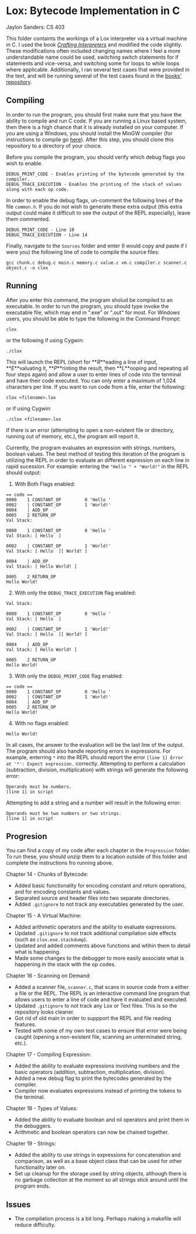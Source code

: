 # Lox: Bytecode Implementation in C
Jaylon Sanders: CS 403

This folder containts the workings of a Lox interpreter via a virtual machine in C. I used the book [_Crafting Interpreters_](https://www.craftinginterpreters.com/) and modified the code slightly. These modifications often included changing names where I feel a more understandable name could be used, switching switch statements for if statements and vice-versa, and switching some for loops to while loops where applicable. Additionally, I ran several test cases that were provided in the text, and will be running several of the test cases found in the [books' repository](https://github.com/munificent/craftinginterpreters/tree/master/test).

## Compiling
In order to run the program, you should first make sure that you have the ability to compile and run C code. If you are running a Linux based system, then there is a high chance that it is already installed on your computer. If you are using a Windows, you should install the MinGW compiler (for instructions to compile go [here](https://www.geeksforgeeks.org/installing-mingw-tools-for-c-c-and-changing-environment-variable/])). After this step, you should clone this repository to a directory of your choice.

Before you compile the program, you should verify which debug flags you wish to enable.
```
DEBUG_PRINT_CODE - Enables printing of the bytecode generated by the compiler.
DEBUG_TRACE_EXECUTION - Enables the printing of the stack of values along with each op code.
``` 
In order to enable the debug flags, un-comment the following lines of the file ```common.h```. If you do not wish to generate these extra output (this extra output could make it difficult to see the output of the REPL especially), leave them commented.
```
DEBUG_PRINT_CODE - Line 10
DEBUG_TRACE_EXECUTION - Line 14
```

Finally, navigate to the ```Sources``` folder and enter (I would copy and paste if I were you) the following line of code to compile the source files:
```
gcc chunk.c debug.c main.c memory.c value.c vm.c compiler.c scanner.c object.c -o clox
```
## Running
After you enter this command, the program sholud be compiled to an executable. In order to run the program, you should type invoke the executable file, which may end in ".exe" or ".out" for most. For Windows users, you should be able to type the following in the Command Prompt:
```
clox
```
or the following if using Cygwin:
```
./clox
```
This will launch the REPL (short for **_R_**eading a line of input, **_E_**valuating it, **_P_**rinting the result, then **_L_**ooping and repeating all four steps again) and allow a user to enter lines of code into the terminal and have their code executed. You can only enter a maximum of 1,024 characters per line. If you want to run code from a file, enter the following:
```
clox <filename>.lox
```
or if using Cygwin:
```
./clox <filename>.lox
```
If there is an error (attempting to open a non-existent file or directory, running out of memory, etc.), the program will report it. 

Currently, the program evaluates an expression with strings, numbers, boolean values. The best method of testing this iteration of the program is utilizing the REPL in order to evaluate an different expression on each line in rapid sucession. For example: entering the ```"Hello " + "World!"``` in the REPL should output:

1. With Both Flags enabled:
```
== code ==
0000    1 CONSTANT_OP         0 'Hello '
0002    | CONSTANT_OP         1 'World!'
0004    | ADD_OP
0005    2 RETURN_OP
Val Stack:

0000    1 CONSTANT_OP         0 'Hello '
Val Stack: [ Hello  ]

0002    | CONSTANT_OP         1 'World!'
Val Stack: [ Hello  ][ World! ]

0004    | ADD_OP
Val Stack: [ Hello World! ]

0005    2 RETURN_OP
Hello World!
```

2. With only the ```DEBUG_TRACE_EXECUTION``` flag enabled:
```
Val Stack:

0000    1 CONSTANT_OP         0 'Hello '
Val Stack: [ Hello  ]

0002    | CONSTANT_OP         1 'World!'
Val Stack: [ Hello  ][ World! ]

0004    | ADD_OP
Val Stack: [ Hello World! ]

0005    2 RETURN_OP
Hello World!
```

3. With only the ```DEBUG_PRINT_CODE``` flag enabled:
```
== code ==
0000    1 CONSTANT_OP         0 'Hello '
0002    | CONSTANT_OP         1 'World!'
0004    | ADD_OP
0005    2 RETURN_OP
Hello World!
```

4. With no flags enabled:
```
Hello World!
```

In all cases, the answer to the evaluation will be the last line of the output. The program should also handle reporting errors in expressions. For example, enterring ```*``` into the REPL should report the error ```[line 1] Error at '*': Expect expression.``` correctly. Attempting to perform a calculation (subtraction, division, multiplication) with strings will generate the following error:
```
Operands must be numbers.
[line 1] in script
```
Attempting to add a string and a number will result in the following error:
```
Operands must be two numbers or two strings.
[line 1] in script
```
## Progresion
You can find a copy of my code after each chapter in the ```Progression``` folder. To run these, you should unzip them to a location outside of this folder and complete the instructions fro running above.

Chapter 14 - Chunks of Bytecode:
- Added basic functionality for encoding constant and return operations, and for encoding constants and values.
- Separated source and header files into two separate directories.
- Added ```.gitignore``` to not track any executables generated by the user.

Chapter 15 - A Virtual Machine:
- Added arithmetic operators and the ability to evaluate expressions.
- Updated ```.gitignore``` to not track additional compilation side effects (such as ```clox.exe.stackdump```).
- Updated and added comments above functions and wtihin them to detail what is happening.
- Made some changes to the debugger to more easily associate what is happening in the stack with the op codes.

Chapter 16 - Scanning on Demand:
- Added a scanner file, ```scanner.c```, that scans in source code from a either a file or the REPL. The REPL is an interactive command line program that allows users to enter a line of code and have it evaluated and executed. 
- Updated ```.gitignore``` to not track any Lox or Text files. This is so the repository looks cleaner.
- Got rid of old main in order to suppport the REPL and file reading features.
- Tested with some of my own test cases to ensure that error were being caught (opening a non-existent file, scanning an unterminated string, etc.). 

Chapter 17 - Compiling Expression:
- Added the ability to evaluate expressions involving numbers and the basic operators (addition, subtraction, multiplication, division).
- Added a new debug flag to print the bytecodes generated by the compiler.
- Compiler now evaluates expressions instead of printing the tokens to the terminal.

Chapter 18 - Types of Values:
- Added the ability to evaluate boolean and nil operators and print them in the debuggers.
- Arithmetic and boolean operators can now be chained together.

Chapter 19 - Strings:
- Added the ability to use strings in expressions for concatenation and comparison, as well as a base object class that can be used for other functionality later on.
- Set up cleanup for the storage used by string objects, although there is no garbage collection at the moment so all strings stick around until the program ends.

## Issues
- The compilation process is a bit long. Perhaps making a makefile will reduce difficulty. 